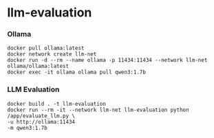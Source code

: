 # llm-evaluation

### Ollama
```
docker pull ollama:latest
docker network create llm-net
docker run -d --rm --name ollama -p 11434:11434 --network llm-net ollama/ollama:latest
docker exec -it ollama ollama pull qwen3:1.7b
```


### LLM Evaluation
```
docker build . -t llm-evaluation
docker run --rm -it --network llm-net llm-evaluation python /app/evaluate_llm.py \
-u http://ollama:11434
-m qwen3:1.7b
```
